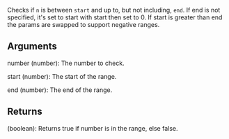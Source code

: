 Checks if `n` is between `start` and up to, but not including, `end`. If end is not specified, it's set to start with start then set to 0. If start is greater than end the params are swapped to support negative ranges.


## Arguments
number (number): The number to check.

start (number): The start of the range.

end (number): The end of the range.


## Returns
(boolean): Returns true if number is in the range, else false.
